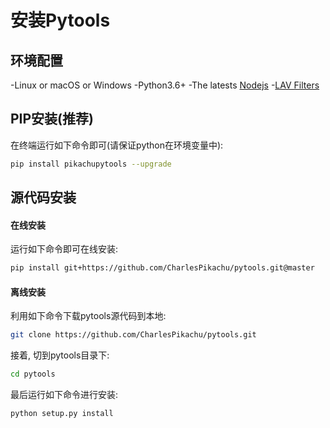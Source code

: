 # 安装Pytools


## 环境配置
-Linux or macOS or Windows
-Python3.6+
-The latests [Nodejs](https://nodejs.org/en/)
-[LAV Filters](http://files.1f0.de/lavf/LAVFilters-0.65.exe)


## PIP安装(推荐)
在终端运行如下命令即可(请保证python在环境变量中):
```sh
pip install pikachupytools --upgrade
```


## 源代码安装

#### 在线安装
运行如下命令即可在线安装:
```sh
pip install git+https://github.com/CharlesPikachu/pytools.git@master
```

#### 离线安装
利用如下命令下载pytools源代码到本地:
```sh
git clone https://github.com/CharlesPikachu/pytools.git
```
接着, 切到pytools目录下:
```sh
cd pytools
```
最后运行如下命令进行安装:
```sh
python setup.py install
```
